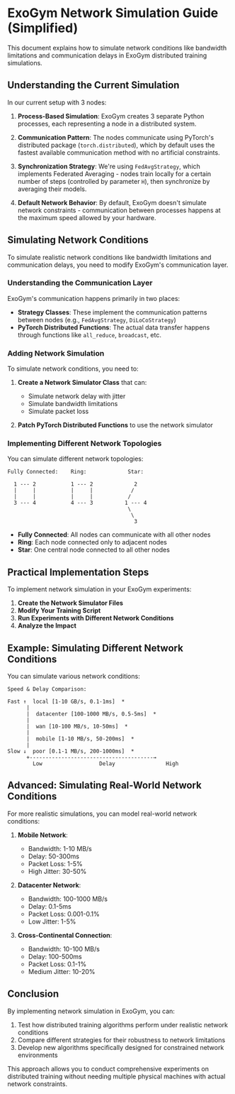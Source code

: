 # ExoGym Network Simulation Guide (Simplified)

This document explains how to simulate network conditions like bandwidth limitations and communication delays in ExoGym distributed training simulations.

## Understanding the Current Simulation

In our current setup with 3 nodes:

1. **Process-Based Simulation**: ExoGym creates 3 separate Python processes, each representing a node in a distributed system.

2. **Communication Pattern**: The nodes communicate using PyTorch's distributed package (`torch.distributed`), which by default uses the fastest available communication method with no artificial constraints.

3. **Synchronization Strategy**: We're using `FedAvgStrategy`, which implements Federated Averaging - nodes train locally for a certain number of steps (controlled by parameter `H`), then synchronize by averaging their models.

4. **Default Network Behavior**: By default, ExoGym doesn't simulate network constraints - communication between processes happens at the maximum speed allowed by your hardware.

## Simulating Network Conditions

To simulate realistic network conditions like bandwidth limitations and communication delays, you need to modify ExoGym's communication layer.

### Understanding the Communication Layer

ExoGym's communication happens primarily in two places:

- **Strategy Classes**: These implement the communication patterns between nodes (e.g., `FedAvgStrategy`, `DiLoCoStrategy`)
- **PyTorch Distributed Functions**: The actual data transfer happens through functions like `all_reduce`, `broadcast`, etc.

### Adding Network Simulation

To simulate network conditions, you need to:

1. **Create a Network Simulator Class** that can:
   - Simulate network delay with jitter
   - Simulate bandwidth limitations
   - Simulate packet loss

2. **Patch PyTorch Distributed Functions** to use the network simulator

### Implementing Different Network Topologies

You can simulate different network topologies:

```
Fully Connected:    Ring:             Star:
                                        
  1 --- 2           1 --- 2             2
  |     |           |     |            /
  |     |           |     |           /
  3 --- 4           4 --- 3          1 --- 4
                                      \
                                       \
                                        3
```

- **Fully Connected**: All nodes can communicate with all other nodes
- **Ring**: Each node connected only to adjacent nodes
- **Star**: One central node connected to all other nodes

## Practical Implementation Steps

To implement network simulation in your ExoGym experiments:

1. **Create the Network Simulator Files**
2. **Modify Your Training Script**
3. **Run Experiments with Different Network Conditions**
4. **Analyze the Impact**

## Example: Simulating Different Network Conditions

You can simulate various network conditions:

```
Speed & Delay Comparison:
                                                  
Fast ↑  local [1-10 GB/s, 0.1-1ms]  *             
      |                                           
      |  datacenter [100-1000 MB/s, 0.5-5ms]  *   
      |                                           
      |  wan [10-100 MB/s, 10-50ms]  *            
      |                                           
      |  mobile [1-10 MB/s, 50-200ms]  *          
      |                                           
Slow ↓  poor [0.1-1 MB/s, 200-1000ms]  *          
      +---------------------------------------→    
        Low                  Delay                High
```

## Advanced: Simulating Real-World Network Conditions

For more realistic simulations, you can model real-world network conditions:

1. **Mobile Network**:
   - Bandwidth: 1-10 MB/s
   - Delay: 50-300ms
   - Packet Loss: 1-5%
   - High Jitter: 30-50%

2. **Datacenter Network**:
   - Bandwidth: 100-1000 MB/s
   - Delay: 0.1-5ms
   - Packet Loss: 0.001-0.1%
   - Low Jitter: 1-5%

3. **Cross-Continental Connection**:
   - Bandwidth: 10-100 MB/s
   - Delay: 100-500ms
   - Packet Loss: 0.1-1%
   - Medium Jitter: 10-20%

## Conclusion

By implementing network simulation in ExoGym, you can:

1. Test how distributed training algorithms perform under realistic network conditions
2. Compare different strategies for their robustness to network limitations
3. Develop new algorithms specifically designed for constrained network environments

This approach allows you to conduct comprehensive experiments on distributed training without needing multiple physical machines with actual network constraints.